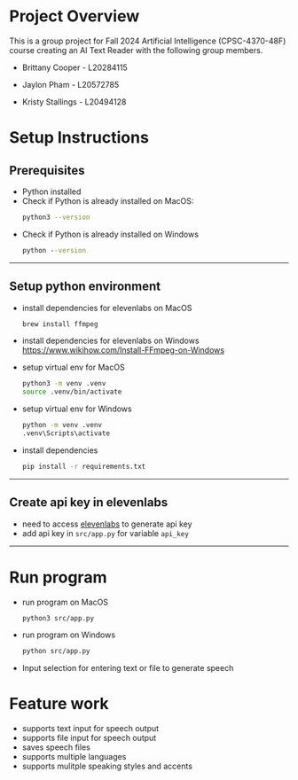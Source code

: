 # Project Overview

This is a group project for Fall 2024 Artificial Intelligence (CPSC-4370-48F) course creating an AI Text Reader with the following group members. 

- Brittany Cooper - L20284115

- Jaylon Pham - L20572785

- Kristy Stallings - L20494128

# Setup Instructions

## Prerequisites
- Python installed
- Check if Python is already installed on MacOS:
   ```bash
   python3 --version
- Check if Python is already installed on Windows
    ```cmd
    python --version
---

## Setup python environment
- install dependencies for elevenlabs on MacOS
   ```bash
   brew install ffmpeg
- install dependencies for elevenlabs on Windows
https://www.wikihow.com/Install-FFmpeg-on-Windows

- setup virtual env for MacOS
   ```bash
   python3 -m venv .venv
   source .venv/bin/activate
- setup virtual env for Windows
    ```cmd
    python -m venv .venv
    .venv\Scripts\activate
- install dependencies 
   ```bash
   pip install -r requirements.txt
---
## Create api key in elevenlabs
- need to access [elevenlabs](https://elevenlabs.io/app/settings/api-keys) to generate api key
- add api key in `src/app.py` for variable `api_key`
---

# Run program

- run program on MacOS
   ```bash
   python3 src/app.py
- run program on Windows
   ```bash
   python src/app.py

- Input selection for entering text or file to generate speech

# Feature work
- supports text input for speech output
- supports file input for speech output
- saves speech files
- supports multiple languages
- supports mulitple speaking styles and accents

